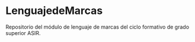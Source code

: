 # LenguajedeMarcas
Repositorio del módulo de lenguaje de marcas del ciclo formativo de grado superior ASIR.

